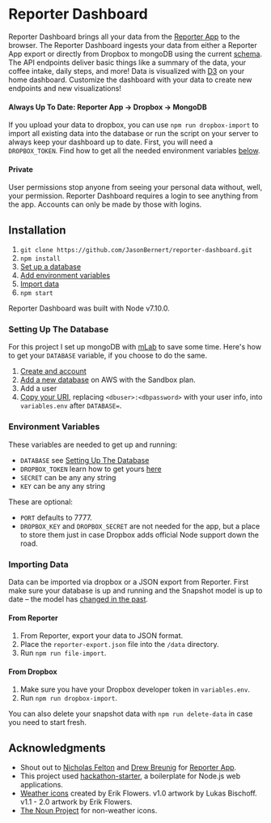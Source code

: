 # Reporter Dashboard

Reporter Dashboard brings all your data from the [Reporter App](http://www.reporter-app.com/) to the browser. The Reporter Dashboard ingests your data from either a Reporter App export or directly from Dropbox to mongoDB using the current [schema](https://gist.github.com/dbreunig/9315705). The API endpoints deliver basic things like a summary of the data, your coffee intake, daily steps, and more! Data is visualized with [D3](https://d3js.org/) on your home dashboard. Customize the dashboard with your data to create new endpoints and new visualizations!

#### Always Up To Date: Reporter App → Dropbox → MongoDB
If you upload your data to dropbox, you can use `npm run dropbox-import` to import all existing data into the database or run the script on your server to always keep your dashboard up to date. First, you will need a `DROPBOX_TOKEN`. Find how to get all the needed environment variables [below](#environment-variables).

#### Private
User permissions stop anyone from seeing your personal data without, well, your permission. Reporter Dashboard requires a login to see anything from the app. Accounts can only be made by those with logins.

## Installation

1. `git clone https://github.com/JasonBernert/reporter-dashboard.git`
2. `npm install`
3. [Set up a database](#setting-up-the-database)
4. [Add environment variables](#environment-variables)
5. [Import data](#importing-data)
6. `npm start`

Reporter Dashboard was built with Node v7.10.0.

### Setting Up The Database

For this project I set up mongoDB with [mLab](https://mlab.com/) to save some time. Here's how to  get your `DATABASE` variable, if you choose to do the same.

1. [Create and account](https://mlab.com/signup/)
2. [Add a new database](https://mlab.com/create/wizard) on AWS with the Sandbox plan.
3. Add a user
4. [Copy your URI](http://docs.mlab.com/connecting/#connect-string), replacing `<dbuser>:<dbpassword>` with your user info, into `variables.env` after `DATABASE=`.

### Environment Variables

These variables are needed to get up and running:
- `DATABASE` see [Setting Up The Database](#setting-up-the-database)
- `DROPBOX_TOKEN` learn how to get yours  [here](http://www.iperiusbackup.net/en/create-dropbox-app-get-authentication-token/)
- `SECRET` can be any any string
- `KEY` can be any any string

These are optional:
- `PORT` defaults to 7777.
- `DROPBOX_KEY` and `DROPBOX_SECRET` are not needed for the app, but a place to store them just in case Dropbox adds official Node support down the road.

### Importing Data

Data can be imported via dropbox or a JSON export from Reporter. First make sure your database is up and running and the Snapshot model is up to date – the model has [changed in the past](https://gist.github.com/dbreunig/9315705#gistcomment-1191718).

#### From Reporter
1. From Reporter, export your data to JSON format.
2. Place the `reporter-export.json` file into the `/data` directory.
3. Run `npm run file-import`.

#### From Dropbox
1. Make sure you have your Dropbox developer token in `variables.env`.
2. Run `npm run dropbox-import`.

You can also delete your snapshot data with `npm run delete-data` in case you need to start fresh.

## Acknowledgments
- Shout out to [Nicholas Felton](http://feltron.com/) and [Drew Breunig](http://drewb.org/) for [Reporter App](http://www.reporter-app.com/).
- This project used [hackathon-starter](https://github.com/sahat/hackathon-starter), a boilerplate for Node.js web applications.
- [Weather icons](https://erikflowers.github.io/weather-icons/) created by Erik Flowers. v1.0 artwork by Lukas Bischoff. v1.1 - 2.0 artwork by Erik Flowers.
- [The Noun Project](https://thenounproject.com/) for non-weather icons.
